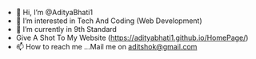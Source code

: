 - 👋 Hi, I’m @AdityaBhati1
- 👀 I’m interested in Tech And Coding (Web Development)
- 🌱 I’m currently in 9th Standard
- Give A Shot To My Website (https://adityabhati1.github.io/HomePage/)
- 📫 How to reach me ...Mail me on aditshok@gmail.com

<!---
AdityaBhati1/AdityaBhati1 is a ✨ special ✨ repository because its `README.md` (this file) appears on your GitHub profile.
You can click the Preview link to take a look at your changes.
--->
